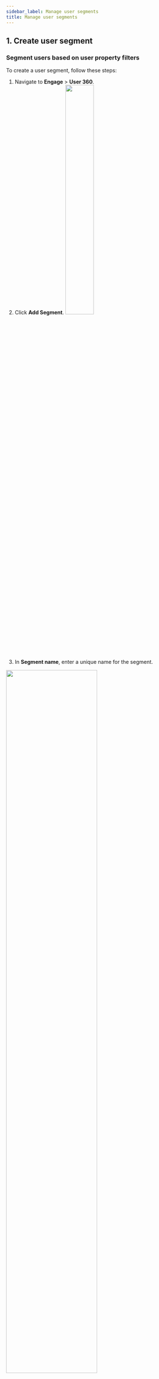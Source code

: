 ```yaml
---
sidebar_label: Manage user segments
title: Manage user segments
---
```




## 1. Create user segment


### Segment users based on user property filters

To create a user segment, follow these steps:

1. Navigate to **Engage** > **User 360**.
2. Click **Add Segment**.
   <img src="https://i.imgur.com/WmouIvi.png" width="40%"/>
3.  In **Segment name**, enter a unique name for the segment.

 <img src="https://i.imgur.com/6O2hgru.png" width="70%"/>

4. In **Conditions**, define the condition basis which you want to create the group. A condition consists of the following pattern.
 {property} {operator} {value}

Option | Description
--------- | --------
property | The attribute by which you want to create the segment. You can choose from a list of predefined and custom user properties along with `createdAt` (Timestamp of when the user record was created) and `updatedAt` (Timestamp of when the user record was recently updated).
operator | The condition operator that you want to use - is known, is not known, is, isn't, contains, does not contain.<br/><ul><li>**Operators for String datatypes**: is known, is not known, is, isn't, contains, does not contain </li><li>**Operators for Email/phone**: is known, is not known, is, isn't</li> <li>**Operators for date datatype**: is today, is known, is not known, is, is after, is above, was exact </li><li> **Operators for Boolean data type**: is known, is not known, is true, is not true, is false, is not false</li></ul>
value | Value of the expression. Use + to add multiple values. For example, create users whose city is either Bangalore or Mumbai.<img src="https://i.imgur.com/vdcl0je.png" width="90%"/>



5. To add more conditions, click **Add condition**.
  
  <img src="https://i.imgur.com/PnSrqvJ.png" width="80%"/>

To create more sophisticated segments you can [combine `and` with `or` conditions](/docs/platform_concepts/engagement/cdp/user_data_segments/segment_usecases#21-segments-with-multiple-conditions-andor). This makes segments more powerful and flexible.


Once you create a segment, you can view users in the segment, modify segment condition, download users of the segment, or delete it as explained in the following sections.


### Manually segment users when importing CSV file

You can also create a segment during the import process. This means that you can create a user segment directly when importing a set of user records.


For more details, see Step 9 of [Import CSV file](https://docs.yellow.ai/docs/platform_concepts/engagement/cdp/user_data/import_users#step-2-import-csv-file).




***



  
## 2. View segment users

To view users of a segment:

1. On the User 360 page, click on the segment that you want to view. 

2. If the list is long, you can use the **Search** box to find a specific segment quickly.

   ![](https://i.imgur.com/bvS0ofr.png)


You will see the list of users on the right side of the page.

   ![](https://i.imgur.com/wrVY5eE.png)

***

## 3. Edit user segment

To modify a segment's name or condition:

1. Click on **Actions** > **Edit segment**.

   ![](https://i.imgur.com/du1KLbt.png)

2. Edit the required details and **Save** it.

:::note
When the conditions of the segment are edited, the users that show up in the segment might change based on the new condition.
:::

***

## 4. Download segment users

To download users of a segment:
1. Click **Actions** > **Download segment user data**.

   ![](https://i.imgur.com/tMtITgm.png)

2. You will get an email with the download link. Click on the link. The file downloads as a CSV file. 

   ![](https://i.imgur.com/mOqzgWm.png)

The file contains complete details of each user that is available in the database.

   ![](https://i.imgur.com/ECyBtOn.png)


Alternatively, you can also download the user details using **User logs** > **Download log**.

![](https://i.imgur.com/DJVTeUz.png)

<img src="https://i.imgur.com/WlV8OQD.png" width="60%"/>

***
 
## 5. Archive user segment

Archiving a segment will not delete the user data associated with that segment. It  makes that particular segment unusable for new campaigns. Old campaigns will continue running as it is.


### 5.1 Auto-deleting of unused segments

User segments that are not used in the last 60 days will be deleted automatically. A user segment is considered used if there is an activity (listed below).

1. Viewed the segment
2. Used in a campaign
3. Updated the segment

When there is an activity, the `updatedAt` column changes. A cron job runs every day to check if the column is not updated for any of the segments in the last 60 days and deletes it automatically.


### 5.2 Manually delete user segment

* To archive a segment, select the segment from the left panel, and click on **Actions** > **Archive segment**.

   ![](https://i.imgur.com/ml1Gh8j.png)

* To view all archived segments, click on the **Archived** tab in the left panel.

   ![](https://i.imgur.com/huCOEOJ.png)
  


  

* To unarchive a segment, select any archived segment and click on **Unarchive** segment.

   ![](https://i.imgur.com/OvBSbKU.png)
 


